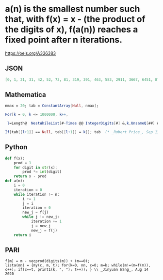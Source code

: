# a\(n\) is the smallest number such that, with f\(x\) \= x \- \(the product of the digits of x\), f\(a\(n\)\) reaches a fixed point after n iterations\.
https://oeis.org/A336383
## JSON
```JSON
[0, 1, 21, 31, 42, 52, 73, 81, 319, 391, 463, 583, 2911, 3667, 6451, 8793, 9927, 237126, 254158, 278393, 2561363, 9398143, 9431623, 9951265, 83543869, 83896381, 83935261, 2843233127, 2847297383, 2853748583, 2885762663, 266998137657, 685718563667, 688373877587]
```
## Mathematica
```Mathematica
nmax = 20; tab = ConstantArray[Null, nmax];
```
```Mathematica
For[k = 0, k <= 1000000, k++,
```
```Mathematica
 l=Length@  NestWhileList[#-Times @@ IntegerDigits[#] &,k,UnsameQ[##] &, 2]-2;
```
```Mathematica
If[tab[[l+1]] == Null, tab[[l+1]] = k]]; tab  (* _Robert Price_, Sep 13 2020 *)
```
## Python
```Python
def f(x):
    prod = 1
    for digit in str(x):
        prod *= int(digit)
    return x - prod
def a(n):
    i = 0
    iteration = 0
    while iteration != n:
        i += 1
        j = i
        iteration = 0
        new_j = f(j)
        while j != new_j:
            iteration += 1
            j = new_j
            new_j = f(j)
    return i
```
## PARI
```PARI
f(m) = m - vecprod(digits(m)) + (m==0);
lista(nn) = {my(c, m, t); for(k=0, nn, c=0; m=k; while(m!=(m=f(m)), c++); if(c==t, print1(k, ", "); t++)); } \\ _Jinyuan Wang_, Aug 14 2020
```
